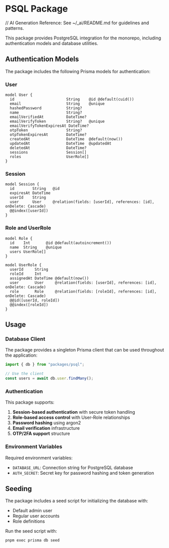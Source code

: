 # PSQL Package

// AI Generation Reference: See ~/\_ai/README.md for guidelines and patterns.

This package provides PostgreSQL integration for the monorepo, including authentication models and database utilities.

## Authentication Models

The package includes the following Prisma models for authentication:

### User

```prisma
model User {
  id                       String    @id @default(cuid())
  email                    String    @unique
  hashedPassword           String?
  name                     String?
  emailVerifiedAt          DateTime?
  emailVerifyToken         String?   @unique
  emailVerifyTokenExpiresAt DateTime?
  otpToken                 String?
  otpTokenExpiresAt        DateTime?
  createdAt                DateTime  @default(now())
  updatedAt                DateTime  @updatedAt
  deletedAt                DateTime?
  sessions                 Session[]
  roles                    UserRole[]
}
```

### Session

```prisma
model Session {
  id        String   @id
  expiresAt DateTime
  userId    String
  user      User     @relation(fields: [userId], references: [id], onDelete: Cascade)
  @@index([userId])
}
```

### Role and UserRole

```prisma
model Role {
  id    Int       @id @default(autoincrement())
  name  String    @unique
  users UserRole[]
}

model UserRole {
  userId     String
  roleId     Int
  assignedAt DateTime @default(now())
  user       User     @relation(fields: [userId], references: [id], onDelete: Cascade)
  role       Role     @relation(fields: [roleId], references: [id], onDelete: Cascade)
  @@id([userId, roleId])
  @@index([roleId])
}
```

## Usage

### Database Client

The package provides a singleton Prisma client that can be used throughout the application:

```typescript
import { db } from "packages/psql";

// Use the client
const users = await db.user.findMany();
```

### Authentication

This package supports:

1. **Session-based authentication** with secure token handling
2. **Role-based access control** with User-Role relationships
3. **Password hashing** using argon2
4. **Email verification** infrastructure
5. **OTP/2FA support** structure

### Environment Variables

Required environment variables:

- `DATABASE_URL`: Connection string for PostgreSQL database
- `AUTH_SECRET`: Secret key for password hashing and token generation

## Seeding

The package includes a seed script for initializing the database with:

- Default admin user
- Regular user accounts
- Role definitions

Run the seed script with:

```bash
pnpm exec prisma db seed
```
